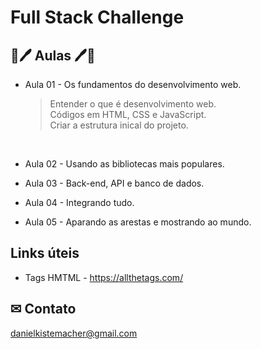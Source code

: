 # Full Stack Challenge

## 📘🖊 Aulas 🖊📘

- Aula 01 - Os fundamentos do desenvolvimento web.
    > Entender o que é desenvolvimento web. <br>
    > Códigos em HTML, CSS e JavaScript. <br>
    > Criar a estrutura inical do projeto.<br>
<br>

- Aula 02 - Usando as bibliotecas mais populares.
    >
    >

- Aula 03 - Back-end, API e banco de dados.
    >
    >

- Aula 04 - Integrando tudo.
    >
    >

- Aula 05 - Aparando as arestas e mostrando ao mundo.
    >
    >

## Links úteis

- Tags HMTML - https://allthetags.com/

## ✉ Contato
danielkistemacher@gmail.com